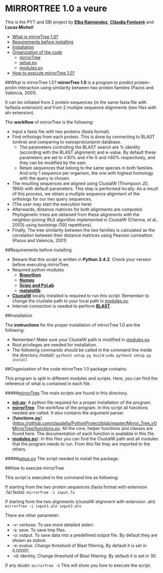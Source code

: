 # MIRRORTREE 1.0  a veure

This is the PYT and SBI project by [**Elba Raimúndez**](https://github.com/elbaraim), [**Clàudia Fontserè**](https://github.com/claudefa) and **Lucas Michel**!

- [What is mirrorTree 1.0?](#description)
- [Requirements before installing](#requirements)
- [Installation](#installation)
- [Organization of the code](#codeorganization)
    * [mirrorTree](#mirrortree)
    * [setup.py](#setup)
    * [modules.py](#modules)
- [How to execute mirrorTree 1.0?](#execute)

##What is mirrorTree 1.0?
**mirrorTree 1.0** is a program to predict protein-protin interaction using similarity between two protein families (Pazos and Valencia, 2001).

It can be initiated from 2 protein sequences (in the same fasta file with fa/fasta extension) and from 2 multiple sequence alignments (two files with aln extension).

The **workflow** of mirrorTree is the following:
   - Input a fasta file with two proteins (fasta format).
   - Find orthologs from each protein. This is done by connecting to BLAST (online) and comparing to swissprot/uniprot database. 
       * The parameters controlling the BLAST search are % identity (according with the BLAST alignment) and e-value. By default these parameters are set to ≥30% and ≤1e-5 and ≥60% respectively, and they can be modified by the user. 
       * Retain sequences that belong to the same species in both families. And only 1 sequence per organism, the one with highest homology with the query is chosen. 
   - The resulting sequences are aligned using ClustalW (Thompson JD, 1994) with default parameters. This step is performed locally. 
    As a result of this process, we obtain a multiple sequence alignment of the orthologs for our two query sequences.
   - (The user may start the execution here)
   - Afterwards, distance matrices for both alignments are computed.
    Phylogenetic trees are obtained from these alignments with the neighbor-joining (NJ) algorithm implemented in ClustalW (Chenna, et al., 2003) using bootstrap (100 repetitions).
   - Finally, The tree similarity between the two families is calculated as the correlation between their distance matrices using Pearson correaltion (Pazos and Valencia, 2001)


##Requirements before installing
- Beware that this script is written in **Python 3.4.2**. Check your version before executing mirrorTree.
- Required python modules
    * [**Biopython**](http://biopython.org/)
    * [**Numpy**](http://www.numpy.org/)
    * [**Scipy and PyLab**](http://www.scipy.org/)
    * [**matplotlib**](http://matplotlib.org/)
- [**ClustalW**](http://www.clustal.org/) locally installed is required to run this script. Remember to change the clustalw path to your local path in [modules.py](https://github.com/claudefa/PythonProject/blob/master/Mirror_Tree_v1/MirrorTree/modules.py).  
- Internet connection is needed to perform [**BLAST**](http://blast.ncbi.nlm.nih.gov/Blast.cgi). 

##Installation

The **instructions** for the proper installation of mirrorTree 1.0 are the following:
 - Remember! Make sure your ClustalW path is modified in [modules.py](https://github.com/claudefa/PythonProject/blob/master/Mirror_Tree_v1/MirrorTree/modules.py).
 - Root privileges are needed for installation.
 - The following commands should be called in the command line inside the directory /install/:
`python3 setup.py build`
`sudo python3 setup.py install`

##Organization of the code
mirrorTree 1.0 package contains:

This program is split in different modules and scripts. Here, you can find the reference of what is contained in each file.

#####[mirrorTree](https://github.com/claudefa/PythonProject/tree/master/Mirror_Tree_v1/MirrorTree)
The main scripts are found in this directory. 
- [**__init__.py**](https://github.com/claudefa/PythonProject/blob/master/Mirror_Tree_v1/MirrorTree/__init__.py): A python file required for a proper installation of the program.
- [**mirrorTree**](https://github.com/claudefa/PythonProject/blob/master/Mirror_Tree_v1/MirrorTree/mirrorTree): The workflow of the program. In this script all functions needed are called. It also contains the argument parser. 
- [**functions.py**](https://github.com/claudefa/PythonProject/blob/master/Mirror_Tree_v1/MirrorTree/functions.py: All the core, helper functions and classes are found here. The documentation of each function is available in this file. 
- [**modules.py**](https://github.com/claudefa/PythonProject/blob/master/Mirror_Tree_v1/MirrorTree/modules.py)): In this files you can find the ClustalW path and all modules that the program needs to run. From this file they are imported to the others. 

#####[setup.py](https://github.com/claudefa/PythonProject/blob/master/Mirror_Tree_v1/setup.py)
The script needed to install the package. 


##How to execute mirrorTree

This script is executed in the command line as following:

If starting from the two protein sequences (fasta format with extension .fa/.fasta):
`mirrorTree -i input.fa`

If starting form the two alignments (clustalW alignment with extension .aln)
`mirrorTree -i input1.aln input2.aln`

There are other parameter:
- -v: verbose. To see more detailed stderr. 
- -s: save. To save tmp files.
- -o: output. To save data into a predefined output file. By default they are shown as stdout.
- -e: evalue. Change threshold of Blast filtering. By default it is set in 0.00001.
- -id: identity. Change threshold of Blast filtering. By default it is set in 30. 

If any doubt:
`mirrorTree -h`
This will show you how to execute the script.



